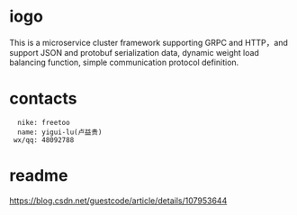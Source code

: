 # iogo
This is a microservice cluster framework supporting GRPC and HTTP，and support JSON and protobuf serialization data, dynamic weight load balancing function, simple communication protocol definition.


# contacts
      nike: freetoo 
      name: yigui-lu(卢益贵)
     wx/qq: 48092788
         
      
# readme
https://blog.csdn.net/guestcode/article/details/107953644

